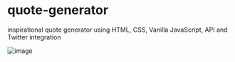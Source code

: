 # quote-generator
inspirational quote generator using HTML, CSS, Vanilla JavaScript, API and Twitter integration 


![image](https://user-images.githubusercontent.com/74523461/116633137-bbd3bf80-a926-11eb-8357-65bfe6be4019.png)
